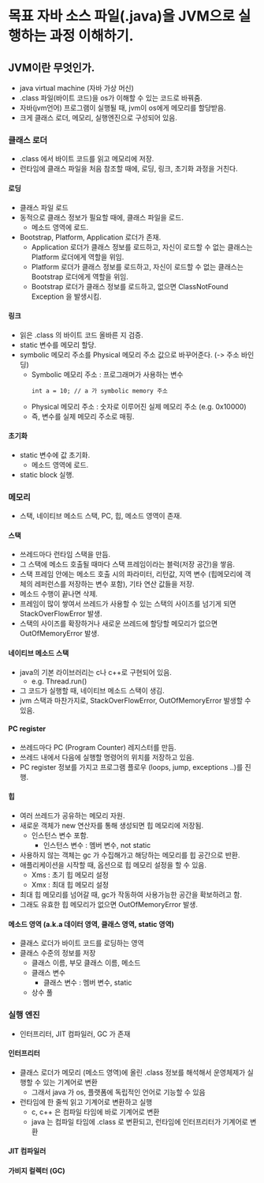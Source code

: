 # 목표 자바 소스 파일(.java)을 JVM으로 실행하는 과정 이해하기.

## JVM이란 무엇인가.
- java virtual machine (자바 가상 머신)
- .class 파일(바이트 코드)을 os가 이해할 수 있는 코드로 바꿔줌.
- 자바(jvm언어) 프로그램이 실행될 때, jvm이 os에게 메모리를 할당받음.
- 크게 클래스 로더, 메모리, 실행엔진으로 구성되어 있음.

### 클래스 로더
- .class 에서 바이트 코드를 읽고 메모리에 저장. 
- 런타임에 클래스 파일을 처음 참조할 때에, 로딩, 링크, 초기화 과정을 거친다. 

#### 로딩 
- 클래스 파일 로드
- 동적으로 클래스 정보가 필요할 때에, 클래스 파일을 로드.
  - 메소드 영역에 로드.
- Bootstrap, Platform, Application 로더가 존재.
  - Application 로더가 클래스 정보를 로드하고, 자신이 로드할 수 없는 클래스는 Platform 로더에게 역할을 위임. 
  - Platform 로더가 클래스 정보를 로드하고, 자신이 로드할 수 없는 클래스는 Bootstrap 로더에게 역할을 위임.
  - Bootstrap 로더가 클래스 정보를 로드하고, 없으면 ClassNotFound Exception 을 발생시킴.

#### 링크
- 읽은 .class 의 바이트 코드 올바른 지 검증.
- static 변수를 메모리 할당.
- symbolic 메모리 주소를 Physical 메모리 주소 값으로 바꾸어준다. (-> 주소 바인딩)
  - Symbolic 메모리 주소 : 프로그래머가 사용하는 변수
    ```
    int a = 10; // a 가 symbolic memory 주소
    ```
  - Physical 메모리 주소 : 숫자로 이루어진 실제 메모리 주소 (e.g. 0x10000)
  - 즉, 변수를 실제 메모리 주소로 매핑.

#### 초기화
- static 변수에 값 초기화.
  - 메소드 영역에 로드.
- static block 실행.

### 메모리
- 스택, 네이티브 메소드 스택, PC, 힙, 메소드 영역이 존재.

#### 스택 
- 쓰레드마다 런타임 스택을 만듬.
- 그 스택에 메소드 호출될 때마다 스택 프레임이라는 블럭(저장 공간)을 쌓음.
- 스택 프레임 안에는 메소드 호출 시의 파라미터, 리턴값, 지역 변수 (힙메모리에 객체의 레퍼런스를 저장하는 변수 포함), 기타 연산 값들을 저장.
- 메소드 수행이 끝나면 삭제.
- 프레임이 많이 쌓여서 쓰레드가 사용할 수 있는 스택의 사이즈를 넘기게 되면 StackOverFlowError 발생. 
- 스택의 사이즈를 확장하거나 새로운 쓰레드에 할당할 메모리가 없으면 OutOfMemoryError 발생.  

#### 네이티브 메소드 스택 
- java의 기본 라이브러리는 c나 c++로 구현되어 있음.  
  - e.g. Thread.run()  
- 그 코드가 실행할 때, 네이티브 메소드 스택이 생김.
- jvm 스택과 마찬가지로, StackOverFlowError, OutOfMemoryError 발생할 수 있음.

#### PC register
- 쓰레드마다 PC (Program Counter) 레지스터를 만듬.
- 쓰레드 내에서 다음에 실행할 명령어의 위치를 저장하고 있음.
- PC register 정보를 가지고 프로그램 플로우 (loops, jump, exceptions ..)를 진행.

#### 힙 
- 여러 쓰레드가 공유하는 메모리 자원.
- 새로운 객체가 new 연산자를 통해 생성되면 힙 메모리에 저장됨.
  - 인스턴스 변수 포함. 
    - 인스턴스 변수 : 멤버 변수, not static
- 사용하지 않는 객체는 gc 가 수집해가고 해당하는 메모리를 힙 공간으로 반환.
- 애플리케이션을 시작할 때, 옵션으로 힙 메모리 설정을 할 수 있음.
  - Xms : 초기 힙 메모리 설정
  - Xmx : 최대 힙 메모리 설정
- 최대 힙 메모리를 넘어갈 때, gc가 작동하여 사용가능한 공간을 확보하려고 함.
- 그래도 유효한 힙 메모리가 없으면 OutOfMemoryError 발생.

#### 메소드 영역 (a.k.a 데이터 영역, 클래스 영역, static 영역)
- 클래스 로더가 바이트 코드를 로딩하는 영역
- 클래스 수준의 정보를 저장
  - 클래스 이름, 부모 클래스 이름, 메소드
  - 클래스 변수
    - 클래스 변수 : 멤버 변수, static
  - 상수 풀

### 실행 엔진
- 인터프리터, JIT 컴파일러, GC 가 존재

#### 인터프리터
- 클래스 로더가 메모리 (메소드 영역)에 올린 .class 정보를 해석해서 운영체제가 실행할 수 있는 기계어로 변환
  - 그래서 java 가 os, 플랫폼에 독립적인 언어로 기능할 수 있음
- 런타임에 한 줄씩 읽고 기계어로 변환하고 실행
  - c, c++ 은 컴파일 타임에 바로 기계어로 변환
  - java 는 컴파일 타임에 .class 로 변환되고, 런타임에 인터프리터가 기계어로 변환

#### JIT 컴파일러

#### 가비지 컬렉터 (GC)